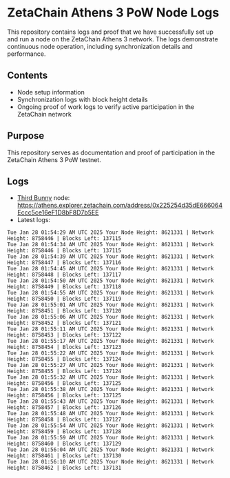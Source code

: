 # ZetaChain Athens 3 PoW Node Logs
This repository contains logs and proof that we have successfully set up and run a node on the ZetaChain Athens 3 network. The logs demonstrate continuous node operation, including synchronization details and performance.

## Contents
- Node setup information
- Synchronization logs with block height details
- Ongoing proof of work logs to verify active participation in the ZetaChain network

## Purpose
This repository serves as documentation and proof of participation in the ZetaChain Athens 3 PoW testnet.

## Logs

- [Third Bunny](https://thirdbunny.xyz/) node: https://athens.explorer.zetachain.com/address/0x225254d35dE666064Eccc5ce16eF1D8bF8D7b5EE
- Latest logs:
```
Tue Jan 28 01:54:29 AM UTC 2025 Your Node Height: 8621331 | Network Height: 8758446 | Blocks Left: 137115
Tue Jan 28 01:54:34 AM UTC 2025 Your Node Height: 8621331 | Network Height: 8758446 | Blocks Left: 137115
Tue Jan 28 01:54:39 AM UTC 2025 Your Node Height: 8621331 | Network Height: 8758447 | Blocks Left: 137116
Tue Jan 28 01:54:45 AM UTC 2025 Your Node Height: 8621331 | Network Height: 8758448 | Blocks Left: 137117
Tue Jan 28 01:54:50 AM UTC 2025 Your Node Height: 8621331 | Network Height: 8758449 | Blocks Left: 137118
Tue Jan 28 01:54:55 AM UTC 2025 Your Node Height: 8621331 | Network Height: 8758450 | Blocks Left: 137119
Tue Jan 28 01:55:01 AM UTC 2025 Your Node Height: 8621331 | Network Height: 8758451 | Blocks Left: 137120
Tue Jan 28 01:55:06 AM UTC 2025 Your Node Height: 8621331 | Network Height: 8758452 | Blocks Left: 137121
Tue Jan 28 01:55:11 AM UTC 2025 Your Node Height: 8621331 | Network Height: 8758453 | Blocks Left: 137122
Tue Jan 28 01:55:17 AM UTC 2025 Your Node Height: 8621331 | Network Height: 8758454 | Blocks Left: 137123
Tue Jan 28 01:55:22 AM UTC 2025 Your Node Height: 8621331 | Network Height: 8758455 | Blocks Left: 137124
Tue Jan 28 01:55:27 AM UTC 2025 Your Node Height: 8621331 | Network Height: 8758455 | Blocks Left: 137124
Tue Jan 28 01:55:32 AM UTC 2025 Your Node Height: 8621331 | Network Height: 8758456 | Blocks Left: 137125
Tue Jan 28 01:55:38 AM UTC 2025 Your Node Height: 8621331 | Network Height: 8758456 | Blocks Left: 137125
Tue Jan 28 01:55:43 AM UTC 2025 Your Node Height: 8621331 | Network Height: 8758457 | Blocks Left: 137126
Tue Jan 28 01:55:48 AM UTC 2025 Your Node Height: 8621331 | Network Height: 8758458 | Blocks Left: 137127
Tue Jan 28 01:55:54 AM UTC 2025 Your Node Height: 8621331 | Network Height: 8758459 | Blocks Left: 137128
Tue Jan 28 01:55:59 AM UTC 2025 Your Node Height: 8621331 | Network Height: 8758460 | Blocks Left: 137129
Tue Jan 28 01:56:04 AM UTC 2025 Your Node Height: 8621331 | Network Height: 8758461 | Blocks Left: 137130
Tue Jan 28 01:56:10 AM UTC 2025 Your Node Height: 8621331 | Network Height: 8758462 | Blocks Left: 137131
```
